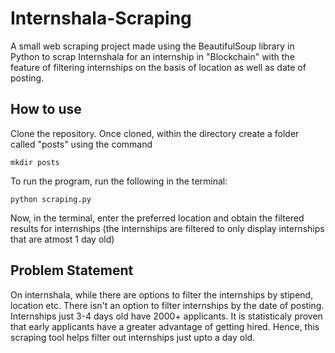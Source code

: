 # Internshala-Scraping

A small web scraping project made using the BeautifulSoup library in Python to scrap Internshala for an internship in "Blockchain" with the feature of filtering internships on the basis of location as well as date of posting.

## How to use 

Clone the repository. Once cloned, within the directory create a folder called "posts" using the command 
```
mkdir posts
```
To run the program, run the following in the terminal: 
```
python scraping.py
```

Now, in the terminal, enter the preferred location and obtain the filtered results for internships (the internships are filtered to only display internships that are atmost 1 day old)

## Problem Statement 

On internshala, while there are options to filter the internships by stipend, location etc. There isn't an option to filter internships by the date of posting. Internships just 3-4 days old have 2000+ applicants. It is statisticaly proven that early applicants have a greater advantage of getting hired. Hence, this scraping tool helps filter out internships just upto a day old. 


